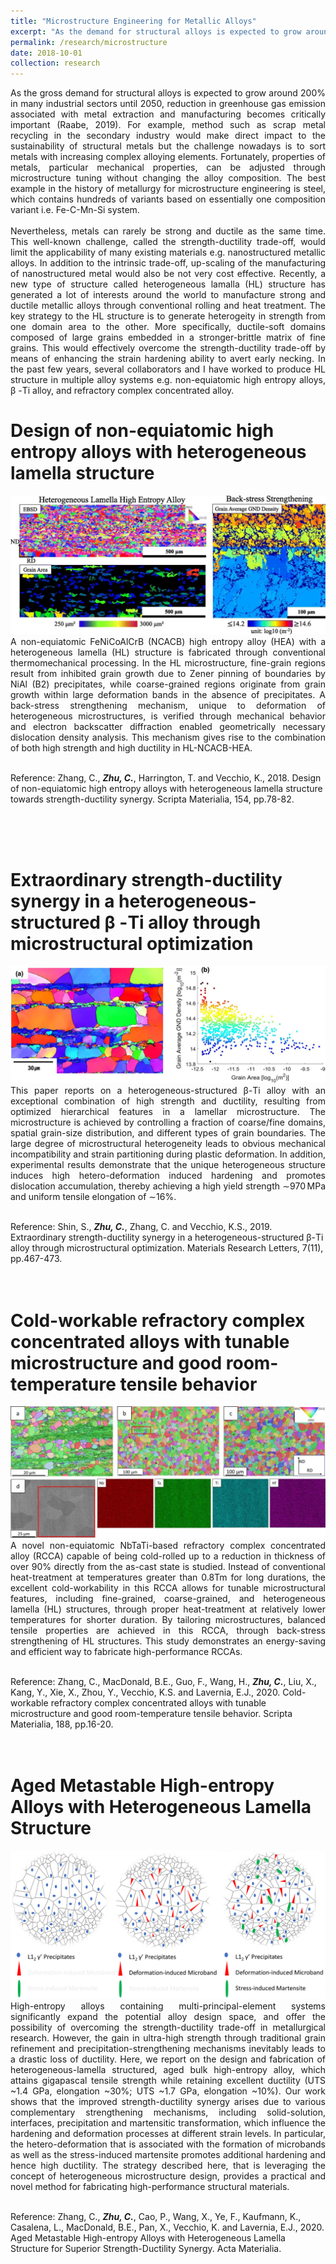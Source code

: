 ```yaml
---
title: "Microstructure Engineering for Metallic Alloys"
excerpt: "As the demand for structural alloys is expected to grow around 200% in many industrial sectors until 2050, reduction in greenhouse gas emission associated with metal extraction and manufacturing becomes critically important. For example, method such as scrap metal recycling in the secondary industry would make direct impact to the sustainability of structural metals but the challenge nowadays is to sort metals with increasing complex alloying elements. Fortunately, properties of metals, particular mechanical properties, can be adjusted through microstructure tuning without changing the alloy composition <br/><img src='/images/aged-ncatb.jpg'>"
permalink: /research/microstructure
date: 2018-10-01
collection: research
---
```


<div style="text-align: justify"> As the gross demand for structural alloys is expected to grow around 200% in many industrial sectors until 2050, reduction in greenhouse gas emission associated with metal extraction and manufacturing becomes critically important (Raabe, 2019). For example, method such as scrap metal recycling in the secondary industry would make direct impact to the sustainability of structural metals but the challenge nowadays is to sort metals with increasing complex alloying elements. Fortunately, properties of metals, particular mechanical properties, can be adjusted through microstructure tuning without changing the alloy composition. The best example in the history of metallurgy for microstructure engineering is steel, which contains hundreds of variants based on essentially one composition variant i.e. Fe-C-Mn-Si system. </div>
<br />

<div style="text-align: justify"> Nevertheless, metals can rarely be strong and ductile as the same time. This well-known challenge, called the strength-ductility trade-off, would limit the applicability of many existing materials e.g. nanostructured metallic alloys. In addition to the intrinsic trade-off, up-scaling of the manufacturing of nanostructured metal would also be not very cost effective. Recently, a new type of structure called heterogeneous lamalla (HL) structure has generated a lot of interests around the world to manufacture strong and ductile metallic alloys through conventional rolling and heat treatment. The key strategy to the HL structure is to generate heterogeity in strength from one domain area to the other. More specifically, ductile-soft domains composed of large grains embedded in a stronger-brittle matrix of fine grains. This would effectively overcome the strength-ductility trade-off by means of enhancing the strain hardening ability to avert early necking. In the past few years, several collaborators and I have worked to produce HL structure in multiple alloy systems e.g. non-equiatomic high entropy alloys, β -Ti alloy, and refractory complex concentrated alloy. </div>

Design of non-equiatomic high entropy alloys with heterogeneous lamella structure
======
<img src='/images/hl nonequiatomic HEA.jpg' class="center"> 

<div style="text-align: justify"> A non-equiatomic FeNiCoAlCrB (NCACB) high entropy alloy (HEA) with a heterogeneous lamella (HL) structure is fabricated through conventional thermomechanical processing. In the HL microstructure, fine-grain regions result from inhibited grain growth due to Zener pinning of boundaries by NiAl (B2) precipitates, while coarse-grained regions originate from grain growth within large deformation bands in the absence of precipitates. A back-stress strengthening mechanism, unique to deformation of heterogeneous microstructures, is verified through mechanical behavior and electron backscatter diffraction enabled geometrically necessary dislocation density analysis. This mechanism gives rise to the combination of both high strength and high ductility in HL-NCACB-HEA. </div>
<br />

Reference: Zhang, C., ***Zhu, C.***, Harrington, T. and Vecchio, K., 2018. Design of non-equiatomic high entropy alloys with heterogeneous lamella structure towards strength-ductility synergy. Scripta Materialia, 154, pp.78-82.

<br />
<br />
<br />

Extraordinary strength-ductility synergy in a heterogeneous-structured β -Ti alloy through microstructural optimization
======
<img src='/images/hl gum metal.jpeg' class="center"> 

<div style="text-align: justify"> This paper reports on a heterogeneous-structured β-Ti alloy with an exceptional combination of high strength and ductility, resulting from optimized hierarchical features in a lamellar microstructure. The microstructure is achieved by controlling a fraction of coarse/fine domains, spatial grain-size distribution, and different types of grain boundaries. The large degree of microstructural heterogeneity leads to obvious mechanical incompatibility and strain partitioning during plastic deformation. In addition, experimental results demonstrate that the unique heterogeneous structure induces high hetero-deformation induced hardening and promotes dislocation accumulation, thereby achieving a high yield strength ∼970 MPa and uniform tensile elongation of ∼16%. </div>
<br />

Reference: Shin, S., ***Zhu, C.***, Zhang, C. and Vecchio, K.S., 2019. Extraordinary strength-ductility synergy in a heterogeneous-structured β-Ti alloy through microstructural optimization. Materials Research Letters, 7(11), pp.467-473. 
<br />
<br />
<br />

Cold-workable refractory complex concentrated alloys with tunable microstructure and good room-temperature tensile behavior
======
<img src='/images/RHEA-ebsd.jpg' class="center"> 


<div style="text-align: justify"> A novel non-equiatomic NbTaTi-based refractory complex concentrated alloy (RCCA) capable of being cold-rolled up to a reduction in thickness of over 90% directly from the as-cast state is studied. Instead of conventional heat-treatment at temperatures greater than 0.8Tm for long durations, the excellent cold-workability in this RCCA allows for tunable microstructural features, including fine-grained, coarse-grained, and heterogeneous lamella (HL) structures, through proper heat-treatment at relatively lower temperatures for shorter duration. By tailoring microstructures, balanced tensile properties are achieved in this RCCA, through back-stress strengthening of HL structures. This study demonstrates an energy-saving and efficient way to fabricate high-performance RCCAs. </div>
<br />

Reference: Zhang, C., MacDonald, B.E., Guo, F., Wang, H., ***Zhu, C.***, Liu, X., Kang, Y., Xie, X., Zhou, Y., Vecchio, K.S. and Lavernia, E.J., 2020. Cold-workable refractory complex concentrated alloys with tunable microstructure and good room-temperature tensile behavior. Scripta Materialia, 188, pp.16-20. 
<br />
<br />
<br />

Aged Metastable High-entropy Alloys with Heterogeneous Lamella Structure
======
<img src='/images/aged-ncatb.jpg' class="center"> 

<div style="text-align: justify">  High-entropy alloys containing multi-principal-element systems significantly expand the potential alloy design space, and offer the possibility of overcoming the strength-ductility trade-off in metallurgical research. However, the gain in ultra-high strength through traditional grain refinement and precipitation-strengthening mechanisms inevitably leads to a drastic loss of ductility. Here, we report on the design and fabrication of heterogeneous-lamella structured, aged bulk high-entropy alloy, which attains gigapascal tensile strength while retaining excellent ductility (UTS ~1.4 GPa, elongation ~30%; UTS ~1.7 GPa, elongation ~10%). Our work shows that the improved strength-ductility synergy arises due to various complementary strengthening mechanisms, including solid-solution, interfaces, precipitation and martensitic transformation, which influence the hardening and deformation processes at different strain levels. In particular, the hetero-deformation that is associated with the formation of microbands as well as the stress-induced martensite promotes additional hardening and hence high ductility. The strategy described here, that is leveraging the concept of heterogeneous microstructure design, provides a practical and novel method for fabricating high-performance structural materials. </div>
<br />

Reference: Zhang, C., ***Zhu, C.***, Cao, P., Wang, X., Ye, F., Kaufmann, K., Casalena, L., MacDonald, B.E., Pan, X., Vecchio, K. and Lavernia, E.J., 2020. Aged Metastable High-entropy Alloys with Heterogeneous Lamella Structure for Superior Strength-Ductility Synergy. Acta Materialia. 